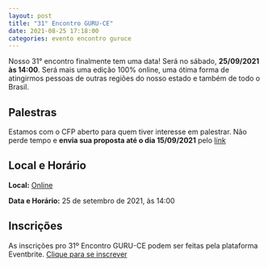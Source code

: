 ```yaml
---
layout: post
title: "31° Encontro GURU-CE"
date: 2021-08-25 17:18:00
categories: evento encontro guruce
---
```


Nosso 31° encontro finalmente tem uma data! Será no sábado, **25/09/2021 às 14:00**. Será mais uma edição 100% online, uma ótima forma de atingirmos pessoas de outras regiões do nosso estado e também de todo o Brasil.

## Palestras

Estamos com o CFP aberto para quem tiver interesse em palestrar. Não perde tempo e **envia sua proposta até o dia 15/09/2021** pelo [link](https://www.papercall.io/guruce)


## Local e Horário

**Local:**
[Online](https://www.eventbrite.com/e/31o-encontro-do-guru-ce-online-tickets-167797487803)

**Data e Horário:**
25 de setembro de 2021, às 14:00

## Inscrições

As inscrições pro 31º Encontro GURU-CE podem ser feitas pela plataforma Eventbrite. [Clique para se inscrever](https://www.eventbrite.com/e/31o-encontro-do-guru-ce-online-tickets-167797487803)
